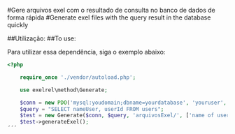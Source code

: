 #Gere arquivos exel com o resultado de consulta no banco de dados de forma rápida
#Generate exel files with the query result in the database quickly


##Utilização:
##To use:


Para utilizar essa dependência, siga o exemplo abaixo:

```php
<?php

    require_once './vendor/autoload.php';

    use exelrel\method\Generate;

    $conn = new PDO('mysql:youdomain;dbname=yourdatabase', 'youruser', 'yourpass');
    $query = "SELECT nameUser, userId FROM users";
    $test = new Generate($conn, $query, 'arquivosExel/', ['name of user', 'id of user']);
    $test->generateExel();  
´´´
